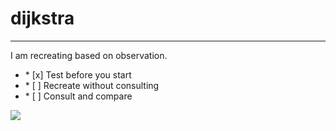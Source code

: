 # dijkstra

<hr/>

<p>I am recreating based on observation.</p>

<ul>
	<li>
		* [x] Test before you start
	</li>
	<li>
		* [ ] Recreate without consulting
	</li>
	<li>
		* [ ] Consult and compare
	</li>
</ul>

<img src="https://upload.wikimedia.org/wikipedia/commons/5/57/Dijkstra_Animation.gif" />
